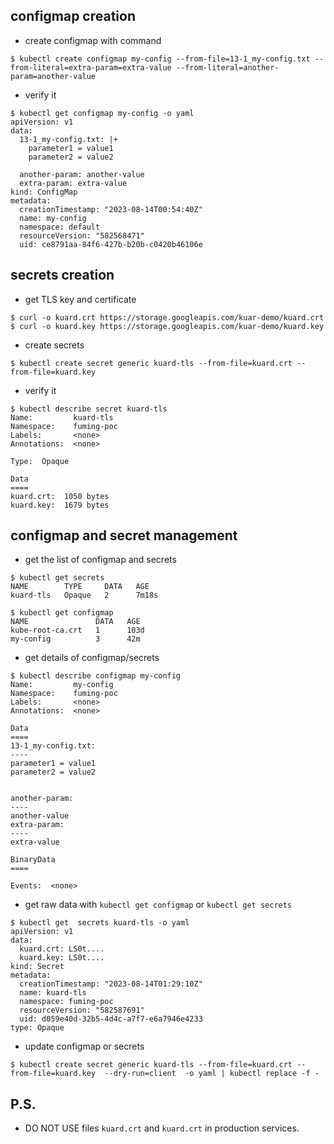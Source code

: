 ## configmap creation
- create configmap with command
```
$ kubectl create configmap my-config --from-file=13-1_my-config.txt --from-literal=extra-param=extra-value --from-literal=another-param=another-value

```

- verify it
```
$ kubectl get configmap my-config -o yaml
apiVersion: v1
data:
  13-1_my-config.txt: |+
    parameter1 = value1
    parameter2 = value2

  another-param: another-value
  extra-param: extra-value
kind: ConfigMap
metadata:
  creationTimestamp: "2023-08-14T00:54:40Z"
  name: my-config
  namespace: default
  resourceVersion: "582568471"
  uid: ce8791aa-84f6-427b-b20b-c0420b46106e

```

## secrets creation
- get TLS key and certificate
```
$ curl -o kuard.crt https://storage.googleapis.com/kuar-demo/kuard.crt
$ curl -o kuard.key https://storage.googleapis.com/kuar-demo/kuard.key

```

- create secrets
```
$ kubectl create secret generic kuard-tls --from-file=kuard.crt --from-file=kuard.key
```

- verify it
```
$ kubectl describe secret kuard-tls
Name:         kuard-tls
Namespace:    fuming-poc
Labels:       <none>
Annotations:  <none>

Type:  Opaque

Data
====
kuard.crt:  1050 bytes
kuard.key:  1679 bytes

```


## configmap and secret management
- get the list of configmap and secrets
```
$ kubectl get secrets
NAME        TYPE     DATA   AGE
kuard-tls   Opaque   2      7m18s

$ kubectl get configmap
NAME               DATA   AGE
kube-root-ca.crt   1      103d
my-config          3      42m

```

- get details of configmap/secrets
```
$ kubectl describe configmap my-config
Name:         my-config
Namespace:    fuming-poc
Labels:       <none>
Annotations:  <none>

Data
====
13-1_my-config.txt:
----
parameter1 = value1
parameter2 = value2


another-param:
----
another-value
extra-param:
----
extra-value

BinaryData
====

Events:  <none>

```

- get raw data with `kubectl get configmap` or `kubectl get secrets`
```
$ kubectl get  secrets kuard-tls -o yaml
apiVersion: v1
data:
  kuard.crt: LS0t....
  kuard.key: LS0t....
kind: Secret
metadata:
  creationTimestamp: "2023-08-14T01:29:10Z"
  name: kuard-tls
  namespace: fuming-poc
  resourceVersion: "582587691"
  uid: d059e40d-32b5-4d4c-a7f7-e6a7946e4233
type: Opaque

```

- update configmap or secrets
```
$ kubectl create secret generic kuard-tls --from-file=kuard.crt --from-file=kuard.key  --dry-run=client  -o yaml | kubectl replace -f -
```

## P.S.
- DO NOT USE files `kuard.crt` and `kuard.crt` in production services. 
